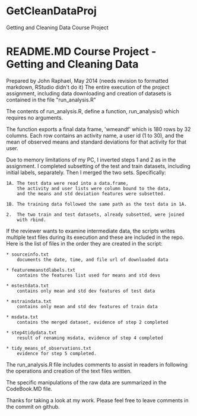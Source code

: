 GetCleanDataProj
================

Getting and Cleaning Data Course Project

README.MD Course Project - Getting and Cleaning Data
========================================================
Prepared by John Raphael, May 2014
(needs revision to formatted markdown, RStudio didn't do it)
The entire execution of the project assignment, including data downloading and creation of
datasets is contained in the file "run_analysis.R"

The contents of run_analysis.R, define a function, run_analysis() which requires
no arguments. 

The function exports a final data frame, 'wmeandf' which is
180 rows by 32 columns.  Each row contains an activity name, a user id (1 to 30), and
the mean of observed means and standard deviations for that activity for that user.

Due to memory limitations of my PC, I inverted steps 1 and 2 as in the assignment.
I completed subsetting of the test and train datasets, including initial labels, separately.
Then I merged the two sets.
Specifically:
    
    1A. The test data were read into a data.frame, 
        the activity and user lists were column bound to the data,
        and the means and std deviation features were subsetted.
        
    1B. The training data followed the same path as the test data in 1A.
    
    2.  The two train and test datasets, already subsetted, were joined
        with rbind.

If the reviewer wants to examine intermediate data, the scripts writes multiple
text files during its execution and these are included in the repo.
Here is the list of files in the order they are created in the script:

    * sourceinfo.txt             
        documents the date, time, and file url of downloaded data
    
    * featuremeanstdlabels.txt   
        contains the features list used for means and std devs
    
    * mstestdata.txt             
        contains only mean and std dev features of test data
        
    * mstraindata.txt            
        contains only mean and std dev features of train data

    * msdata.txt                 
        contains the merged dataset, evidence of step 2 completed

    * step4tidydata.txt          
        result of renaming msdata, evidence of step 4 completed

    * tidy_means_of_observations.txt 
        evidence for step 5 completed.

The run_analysis.R file includes comments to assist in readers in following
the operations and creation of the text files written.

The specific manipulations of the raw data are summarized in the CodeBook.MD file.

Thanks for taking a look at my work.  Please feel free to leave comments in the commit on github.

